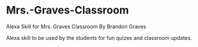 # Mrs.-Graves-Classroom
Alexa Skill for Mrs. Graves Classroom
By Brandon Graves

Alexa skill to be used by the students for fun quizes and classroom updates.   
